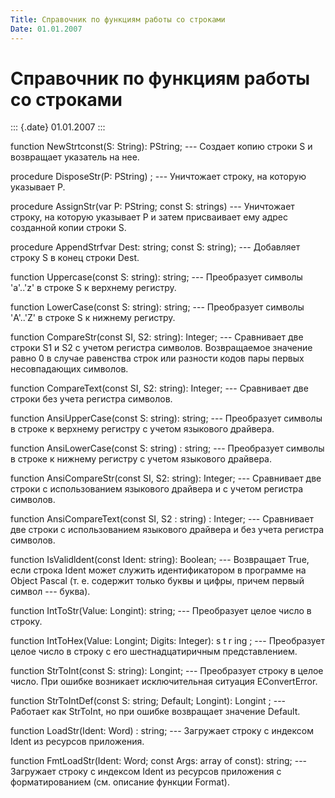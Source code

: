 ```yaml
---
Title: Справочник по функциям работы со строками
Date: 01.01.2007
---
```



Справочник по функциям работы со строками
=========================================

::: {.date}
01.01.2007
:::

function NewStrtconst(S: String): PString; --- Создает копию строки S и
возвращает указатель на нее.

procedure DisposeStr(P: PString) ; --- Уничтожает строку, на которую
указывает Р.

procedure AssignStr(var P: PString; const S: strings) --- Уничтожает
строку, на которую указывает Р и затем присваивает ему адрес созданной
копии строки S.

procedure AppendStrfvar Dest: string; const S: string); --- Добавляет
строку S в конец строки Dest.

function Uppercase(const S: string): string; --- Преобразует символы
\'a\'..\'z\' в строке S к верхнему регистру.

function LowerCase(const S: string): string; --- Преобразует символы
\'A\'..\'Z\' в строке S к нижнему регистру.

function CompareStr(const SI, S2: string): Integer; --- Сравнивает две
строки S1 и S2 с учетом регистра символов. Возвращаемое значение равно 0
в случае равенства строк или разности кодов пары первых несовпадающих
символов.

function CompareText(const SI, S2: string): Integer; --- Сравнивает две
строки без учета регистра символов.

function AnsiUpperCase(const S: string): string; --- Преобразует символы
в строке к верхнему регистру с учетом языкового драйвера.

function AnsiLowerCase(const S: string) : string; --- Преобразует
символы в строке к нижнему регистру с учетом языкового драйвера.

function AnsiCompareStr(const SI, S2: string): Integer; --- Сравнивает
две строки с использованием языкового драйвера и с учетом регистра
символов.

function AnsiCompareText(const SI, S2 : string) : Integer; ---
Сравнивает две строки с использованием языкового драйвера и без учета
регистра символов.

function IsValidldent(const Ident: string): Boolean; --- Возвращает
True, если строка Ident может служить идентификатором в программе на
Object Pascal (т. е. содержит только буквы и цифры, причем первый символ
--- буква).

function IntToStr(Value: Longint): string; --- Преобразует целое число в
строку.

function IntToHex(Value: Longint; Digits: Integer): s t r ing ; ---
Преобразует целое число в строку с его шестнадцатиричным представлением.

function StrToInt(const S: string): Longint; --- Преобразует строку в
целое число. При ошибке возникает исключительная ситуация EConvertError.

function StrToIntDef(const S: string; Default; Longint): Longint ; ---
Работает как StrToInt, но при ошибке возвращает значение Default.

function LoadStr(Ident: Word) : string; --- Загружает строку с индексом
Ident из ресурсов приложения.

function FmtLoadStr(Ident: Word; const Args: array of const): string;
--- Загружает строку с индексом Ident из ресурсов приложения с
форматированием (см. описание функции Format).
